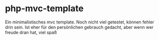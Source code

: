 # php-mvc-template
Ein minimalistisches mvc template. Noch nicht viel getestet, können fehler drin sein. Ist eher für den persönlichen gebrauch gedacht, aber wenn wer freude dran hat, viel spaß
